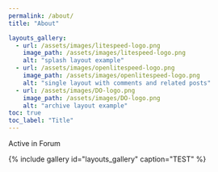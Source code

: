 ```yaml
---
permalink: /about/
title: "About"

layouts_gallery:
  - url: /assets/images/litespeed-logo.png
    image_path: /assets/images/litespeed-logo.png
    alt: "splash layout example"
  - url: /assets/images/openlitespeed-logo.png
    image_path: /assets/images/openlitespeed-logo.png
    alt: "single layout with comments and related posts"
  - url: /assets/images/DO-logo.png
    image_path: /assets/images/DO-logo.png
    alt: "archive layout example"
toc: true
toc_label: "Title"
---
```


Active in Forum

{% include gallery id="layouts_gallery" caption="TEST" %}







